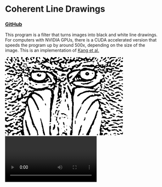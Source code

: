 # Coherent Line Drawings
### [GitHub](https://github.com/dtxiong/Coherent-Line-Drawings)

This program is a filter that turns images into black and white line drawings. For computers with NVIDIA GPUs, there is a CUDA accelerated version that speeds the program up by around 500x, depending on the size of the image. 
This is an implementation of [Kang et al.](http://cg.postech.ac.kr/papers/kang_npar07_hi.pdf)

![](./CoherentLineDrawings/baboonLine.png)
![](./CoherentLineDrawings/Montauk.mp4)
